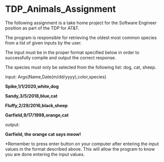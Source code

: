 # TDP_Animals_Assignment

The following assignment is a take home project for the Software Engineer position as part of the TDP for AT&T.

The program is responsible for retrieving the oldest most common species from a list of given inputs by the user.

The input must be in the proper format specified below in order to successfully compile and output the correct response.

The species must only be selected from the following list: dog, cat, sheep.


input: Args(Name,Date(m/dd/yyyy),color,species)

**Spike,1/1/2020,white,dog**

**Sandy,3/5/2018,blue,cat**

**Fluffy,2/29/2016,black,sheep**

**Garfield,9/17/1998,orange,cat**


output:

**Garfield, the orange cat says meow!**


*Remember to press enter button on your computer after entering the input values in the format described above.
This will allow the program to know you are done entering the input values.
